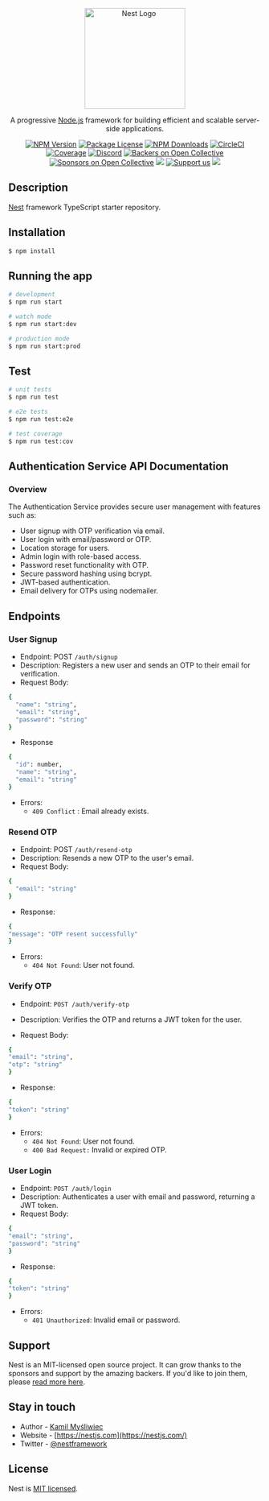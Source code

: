 <p align="center">
  <a href="http://nestjs.com/" target="blank"><img src="https://nestjs.com/img/logo-small.svg" width="200" alt="Nest Logo" /></a>
</p>

[circleci-image]: https://img.shields.io/circleci/build/github/nestjs/nest/master?token=abc123def456
[circleci-url]: https://circleci.com/gh/nestjs/nest

  <p align="center">A progressive <a href="http://nodejs.org" target="_blank">Node.js</a> framework for building efficient and scalable server-side applications.</p>
    <p align="center">
<a href="https://www.npmjs.com/~nestjscore" target="_blank"><img src="https://img.shields.io/npm/v/@nestjs/core.svg" alt="NPM Version" /></a>
<a href="https://www.npmjs.com/~nestjscore" target="_blank"><img src="https://img.shields.io/npm/l/@nestjs/core.svg" alt="Package License" /></a>
<a href="https://www.npmjs.com/~nestjscore" target="_blank"><img src="https://img.shields.io/npm/dm/@nestjs/common.svg" alt="NPM Downloads" /></a>
<a href="https://circleci.com/gh/nestjs/nest" target="_blank"><img src="https://img.shields.io/circleci/build/github/nestjs/nest/master" alt="CircleCI" /></a>
<a href="https://coveralls.io/github/nestjs/nest?branch=master" target="_blank"><img src="https://coveralls.io/repos/github/nestjs/nest/badge.svg?branch=master#9" alt="Coverage" /></a>
<a href="https://discord.gg/G7Qnnhy" target="_blank"><img src="https://img.shields.io/badge/discord-online-brightgreen.svg" alt="Discord"/></a>
<a href="https://opencollective.com/nest#backer" target="_blank"><img src="https://opencollective.com/nest/backers/badge.svg" alt="Backers on Open Collective" /></a>
<a href="https://opencollective.com/nest#sponsor" target="_blank"><img src="https://opencollective.com/nest/sponsors/badge.svg" alt="Sponsors on Open Collective" /></a>
  <a href="https://paypal.me/kamilmysliwiec" target="_blank"><img src="https://img.shields.io/badge/Donate-PayPal-ff3f59.svg"/></a>
    <a href="https://opencollective.com/nest#sponsor"  target="_blank"><img src="https://img.shields.io/badge/Support%20us-Open%20Collective-41B883.svg" alt="Support us"></a>
  <a href="https://twitter.com/nestframework" target="_blank"><img src="https://img.shields.io/twitter/follow/nestframework.svg?style=social&label=Follow"></a>
</p>
  <!--[![Backers on Open Collective](https://opencollective.com/nest/backers/badge.svg)](https://opencollective.com/nest#backer)
  [![Sponsors on Open Collective](https://opencollective.com/nest/sponsors/badge.svg)](https://opencollective.com/nest#sponsor)-->

## Description

[Nest](https://github.com/nestjs/nest) framework TypeScript starter repository.

## Installation

```bash
$ npm install
```

## Running the app

```bash
# development
$ npm run start

# watch mode
$ npm run start:dev

# production mode
$ npm run start:prod
```

## Test

```bash
# unit tests
$ npm run test

# e2e tests
$ npm run test:e2e

# test coverage
$ npm run test:cov
```

## Authentication Service API Documentation
### Overview
The Authentication Service provides secure user management with features such as:
+ User signup with OTP verification via email.
+ User login with email/password or OTP.
+ Location storage for users.
+ Admin login with role-based access.
+ Password reset functionality with OTP.
+ Secure password hashing using bcrypt.
+ JWT-based authentication.
+ Email delivery for OTPs using nodemailer.
## Endpoints
### User Signup
+ Endpoint: POST ``/auth/signup``
+ Description: Registers a new user and sends an OTP to their email for verification.
+ Request Body:
````bash
{
  "name": "string",
  "email": "string",
  "password": "string"
}
````
+ Response
````bash
{
  "id": number,
  "name": "string",
  "email": "string"
}
````
+ Errors:
    + ``409 Conflict`` : Email already exists.

### Resend OTP
+ Endpoint: POST ``/auth/resend-otp``
+ Description: Resends a new OTP to the user's email.
+ Request Body:
````bash 
{
  "email": "string"
}    
````
+ Response:
````bash
{
"message": "OTP resent successfully"
}
````
+ Errors:
    + ```404 Not Found```: User not found.

### Verify OTP

+ Endpoint: ````POST /auth/verify-otp````

+ Description: Verifies the OTP and returns a JWT token for the user.

+ Request Body:
````bash
{
"email": "string",
"otp": "string"
}
````
+ Response:
```bash
{
"token": "string"
}
```
+ Errors:
    + ```404 Not Found```: User not found.
    + ```400 Bad Request:``` Invalid or expired OTP.
### User Login
+ Endpoint: ````POST /auth/login````
+ Description: Authenticates a user with email and password, returning a JWT token.
+ Request Body:
````bash
{
"email": "string",
"password": "string"
}
````
+ Response:
````bash
{
"token": "string"
}
````
+ Errors:
    + ```401 Unauthorized```: Invalid email or password.

## Support

Nest is an MIT-licensed open source project. It can grow thanks to the sponsors and support by the amazing backers. If you'd like to join them, please [read more here](https://docs.nestjs.com/support).

## Stay in touch

- Author - [Kamil Myśliwiec](https://kamilmysliwiec.com)
- Website - [https://nestjs.com](https://nestjs.com/)
- Twitter - [@nestframework](https://twitter.com/nestframework)

## License

Nest is [MIT licensed](LICENSE).
